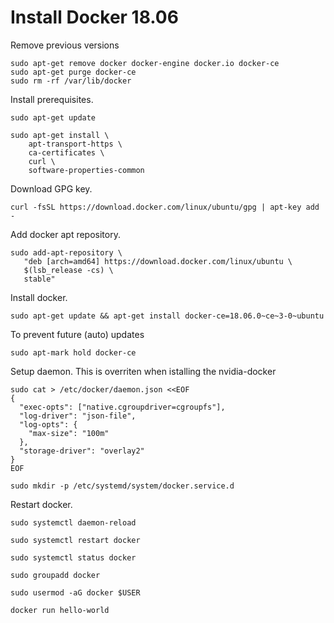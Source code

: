 # Install Docker 18.06

Remove previous versions
```console
sudo apt-get remove docker docker-engine docker.io docker-ce
sudo apt-get purge docker-ce
sudo rm -rf /var/lib/docker
```

Install prerequisites.
```console
sudo apt-get update

sudo apt-get install \
    apt-transport-https \
    ca-certificates \
    curl \
    software-properties-common
```

Download GPG key.
```console
curl -fsSL https://download.docker.com/linux/ubuntu/gpg | apt-key add -
```

Add docker apt repository.
```console
sudo add-apt-repository \
   "deb [arch=amd64] https://download.docker.com/linux/ubuntu \
   $(lsb_release -cs) \
   stable"
```

Install docker.
```console
sudo apt-get update && apt-get install docker-ce=18.06.0~ce~3-0~ubuntu
```

To prevent future (auto) updates
```console
sudo apt-mark hold docker-ce
```

Setup daemon. This is overriten when istalling the nvidia-docker
```console
sudo cat > /etc/docker/daemon.json <<EOF
{
  "exec-opts": ["native.cgroupdriver=cgroupfs"],
  "log-driver": "json-file",
  "log-opts": {
    "max-size": "100m"
  },
  "storage-driver": "overlay2"
}
EOF

sudo mkdir -p /etc/systemd/system/docker.service.d
```

Restart docker.
```console
sudo systemctl daemon-reload

sudo systemctl restart docker

sudo systemctl status docker

sudo groupadd docker

sudo usermod -aG docker $USER

docker run hello-world
```




















